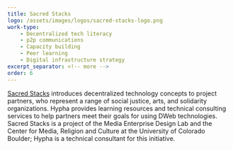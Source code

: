 ```yaml
---
title: Sacred Stacks
logo: /assets/images/logos/sacred-stacks-logo.png
work-type: 
    - Decentralized tech literacy 
    - p2p communications 
    - Capacity building 
    - Peer learning 
    - Digital infrastructure strategy
excerpt_separator: <!-- more -->
order: 6
--- 
```

<a class="link accent" href="https://www.colorado.edu/lab/medlab/sacred-stacks">Sacred Stacks</a> introduces decentralized technology concepts to project partners, who represent a range of social justice, arts, and solidarity organizations.<!-- more --> Hypha provides learning resources and technical consulting services to help partners meet their goals for using DWeb technologies. Sacred Stacks is a project of the Media Enterprise Design Lab and the Center for Media, Religion and Culture at the University of Colorado Boulder; Hypha is a technical consultant for this initiative. 